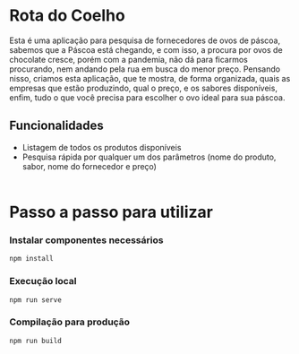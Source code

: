 # Rota do Coelho

Esta é uma aplicação para pesquisa de fornecedores de ovos de páscoa, sabemos que a Páscoa está chegando, e com isso, a procura por ovos de chocolate cresce, porém com a pandemia, não dá para ficarmos procurando, nem andando pela rua em busca do menor preço.
Pensando nisso, criamos esta aplicação, que te mostra, de forma organizada, quais as empresas que estão produzindo, qual o preço, e os sabores disponíveis, enfim, tudo o que você precisa para escolher o ovo ideal para sua páscoa.

## Funcionalidades
* Listagem de todos os produtos disponíveis 
* Pesquisa rápida por qualquer um dos parâmetros (nome do produto, sabor, nome do fornecedor e preço)
<br></br>

# Passo a passo para utilizar
### Instalar componentes necessários
```
npm install
```

### Execução local
```
npm run serve
```

### Compilação para produção
```
npm run build
```
